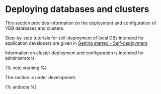 # Deploying databases and clusters

This section provides information on the deployment and configuration of YDB databases and clusters.

Step-by-step tutorials for self-deployment of local DBs intended for application developers are given in [Getting started - Self-deployment](../../getting_started/self_hosted/index.md).

Information on cluster deployment and configuration is intended for administrators.

{% note warning %}

The section is under development.

{% endnote %}

